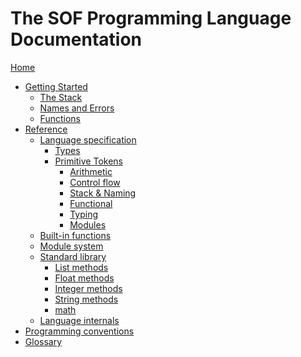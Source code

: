 # The SOF Programming Language Documentation

[Home](Home.md)
- [Getting Started](Introduction.md)
  - [The Stack](Introduction/Stack.md)
  - [Names and Errors](Introduction/Names-Errors.md)
  - [Functions](Introduction/Functions.md)
- [Reference](Reference.md)
  - [Language specification](Reference/Language-Specification.md)
    - [Types](Reference/Types.md)
    - [Primitive Tokens](Reference/PTs.md)
      - [Arithmetic](Reference/PTs/Arithmetic-Logic.md)
      - [Control flow](Reference/PTs/Control-flow.md)
      - [Stack & Naming](Reference/PTs/Stack.md)
      - [Functional](Reference/PTs/Functional.md)
      - [Typing](Reference/PTs/Typing.md)
      - [Modules](Reference/PTs/Modules.md)
  - [Built-in functions](Reference/Builtin-functions.md)
  - [Module system](Reference/Module-System.md)
  - [Standard library](Reference/Standard-Library.md)
    - [List methods](Reference/Standard-Library/List.md)
    - [Float methods]()
    - [Integer methods]()
    - [String methods]()
    - [math](Reference/Standard-Library/math.md)
  - [Language internals](Reference/Language-Internals.md)
- [Programming conventions](Programming-conventions.md)
- [Glossary](Glossary.md)
